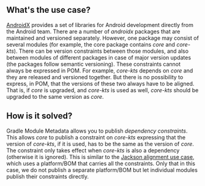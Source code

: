 ## What's the use case?

[AndroidX](https://developer.android.com/jetpack/androidx) provides a set of libraries for Android development directly from the Android team.
There are a number of _androidx_ packages that are maintained and versioned separately.
However, one package may consist of several modules (for example, the core package contains _core_ and _core-kts_).
There can be version constraints between those modules, and also between modules of different packages in case of major version updates (the packages follow semantic versioning).
These constraints cannot always be expressed in POM.
For example, _core-kts_ depends on _core_ and they are released and versioned together.
But there is no possibility to express, in POM, that the versions of these two always have to be aligned.
That is, if _core_ is upgraded, and _core-kts_ is used as well, _core-kts_ should be upgraded to the same version as _core_.

## How is it solved?

Gradle Module Metadata allows you to publish _dependency constraints_.
This allows _core_ to publish a constraint on _core-kts_ expressing that the version of _core-kts_, if it is used, has to be the same as the version of _core_.
The constraint only takes effect when _core-kts_ is also a dependency (otherwise it is ignored).
This is similar to the [Jackson alignment use case](../jackson-align-versions), which uses a platform/BOM that carries all the constraints.
Only that in this case, we do not publish a separate platform/BOM but let individual modules publish their constraints directly. 
